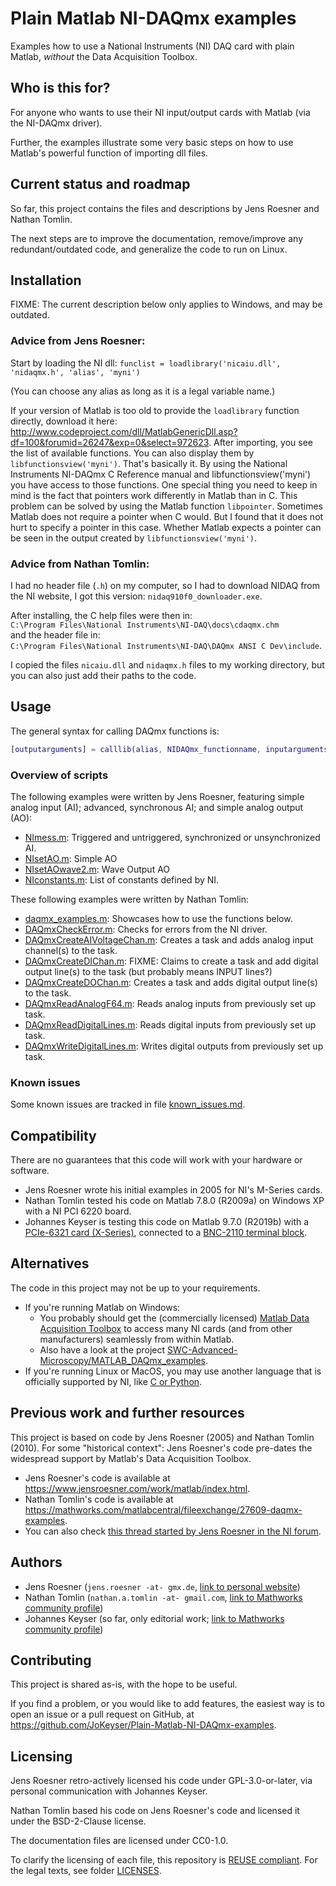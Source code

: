 <!--
SPDX-FileCopyrightText: 2005 Jens Roesner, 2023 Johannes Keyser

SPDX-License-Identifier: CC0-1.0
-->

# Plain Matlab NI-DAQmx examples

Examples how to use a National Instruments (NI) DAQ card with plain Matlab, _without_ the Data Acquisition Toolbox.

## Who is this for?

For anyone who wants to use their NI input/output cards with Matlab (via the NI-DAQmx driver).

Further, the examples illustrate some very basic steps on how to use Matlab's powerful function of importing dll files.

## Current status and roadmap

So far, this project contains the files and descriptions by Jens Roesner and Nathan Tomlin.

The next steps are to improve the documentation, remove/improve any redundant/outdated code, and generalize the code to run on Linux.

## Installation

FIXME: The current description below only applies to Windows, and may be outdated.

### Advice from Jens Roesner:

Start by loading the NI dll: `funclist = loadlibrary('nicaiu.dll', 'nidaqmx.h', 'alias', 'myni')`

(You can choose any alias as long as it is a legal variable name.)

If your version of Matlab is too old to provide the `loadlibrary` function directly, download it here: <http://www.codeproject.com/dll/MatlabGenericDll.asp?df=100&forumid=26247&exp=0&select=972623>.
After importing, you see the list of available functions.
You can also display them by `libfunctionsview('myni')`.
That's basically it.
By using the National Instruments NI-DAQmx C Reference manual and libfunctionsview(\'myni\') you have access to those functions.
One special thing you need to keep in mind is the fact that pointers work differently in Matlab than in C.
This problem can be solved by using the Matlab function `libpointer`.
Sometimes Matlab does not require a pointer when C would.
But I found that it does not hurt to specify a pointer in this case.
Whether Matlab expects a pointer can be seen in the output created by `libfunctionsview('myni')`.

### Advice from Nathan Tomlin:

I had no header file (`.h`) on my computer, so I had to download NIDAQ from the NI website, I got this version: `nidaq910f0_downloader.exe`.

After installing, the C help files were then in:  
`C:\Program Files\National Instruments\NI-DAQ\docs\cdaqmx.chm`  
and the header file in:  
`C:\Program Files\National Instruments\NI-DAQ\DAQmx ANSI C Dev\include`.

I copied the files `nicaiu.dll` and `nidaqmx.h` files to my working directory, but you can also just add their paths to the code.

## Usage

The general syntax for calling DAQmx functions is:

```matlab
[outputarguments] = calllib(alias, NIDAQmx_functionname, inputarguments)
```

### Overview of scripts

The following examples were written by Jens Roesner, featuring simple analog input (AI); advanced, synchronous AI; and simple analog output (AO):

- [NImess.m](NImess.m): Triggered and untriggered, synchronized or unsynchronized AI.
- [NIsetAO.m](NIsetAO.m): Simple AO
- [NIsetAOwave2.m](NIsetAOwave2.m): Wave Output AO
- [NIconstants.m](NIconstants.m): List of constants defined by NI.

These following examples were written by Nathan Tomlin:

- [daqmx_examples.m](daqmx_examples.m): Showcases how to use the functions below.
- [DAQmxCheckError.m](DAQmxCheckError.m): Checks for errors from the NI driver.
- [DAQmxCreateAIVoltageChan.m](DAQmxCreateAIVoltageChan.m): Creates a task and adds analog input channel(s) to the task.
- [DAQmxCreateDIChan.m](DAQmxCreateDIChan.m): FIXME: Claims to create a task and add digital output line(s) to the task (but probably means INPUT lines?)
- [DAQmxCreateDOChan.m](DAQmxCreateDOChan.m): Creates a task and adds digital output line(s) to the task.
- [DAQmxReadAnalogF64.m](DAQmxReadAnalogF64.m): Reads analog inputs from previously set up task.
- [DAQmxReadDigitalLines.m](DAQmxReadDigitalLines.m): Reads digital inputs from previously set up task.
- [DAQmxWriteDigitalLines.m](DAQmxWriteDigitalLines.m): Writes digital outputs from previously set up task.

### Known issues

Some known issues are tracked in file [known_issues.md](known_issues.md).

## Compatibility

There are no guarantees that this code will work with your hardware or software.

- Jens Roesner wrote his initial examples in 2005 for NI's M-Series cards.
- Nathan Tomlin tested his code on Matlab 7.8.0 (R2009a) on Windows XP with a NI PCI 6220 board.
- Johannes Keyser is testing this code on Matlab 9.7.0 (R2019b) with a [PCIe-6321 card (X-Series)](https://www.ni.com/en-us/support/model.pcie-6321.html), connected to a [BNC-2110 terminal block](https://www.ni.com/en-us/support/model.bnc-2110.html).

## Alternatives

The code in this project may not be up to your requirements.

- If you're running Matlab on Windows:
   - You probably should get the (commercially licensed) [Matlab Data Acquisition Toolbox](http://www.mathworks.com/products/daq/) to access many NI cards (and from other manufacturers) seamlessly from within Matlab.
   - Also have a look at the project [SWC-Advanced-Microscopy/MATLAB_DAQmx_examples](https://github.com/SWC-Advanced-Microscopy/MATLAB_DAQmx_examples).
- If you're running Linux or MacOS, you may use another language that is officially supported by NI, like [C or Python](https://github.com/ni).

## Previous work and further resources

This project is based on code by Jens Roesner (2005) and Nathan Tomlin (2010).
For some "historical context": Jens Roesner's code pre-dates the widespread support by Matlab's Data Acquisition Toolbox.

- Jens Roesner's code is available at <https://www.jensroesner.com/work/matlab/index.html>.
- Nathan Tomlin's code is available at <https://mathworks.com/matlabcentral/fileexchange/27609-daqmx-examples>.
- You can also check [this thread started by Jens Roesner in the NI forum](https://forums.ni.com/t5/Multifunction-DAQ/Use-M-Series-cards-with-DAQmx-in-Matlab/m-p/185232).

## Authors

- Jens Roesner (`jens.roesner -at- gmx.de`, [link to personal website](https://www.jensroesner.com/work/matlab/))
- Nathan Tomlin (`nathan.a.tomlin -at- gmail.com`, [link to Mathworks community profile](https://mathworks.com/matlabcentral/profile/authors/1252890))
- Johannes Keyser (so far, only editorial work; [link to Mathworks community profile](https://mathworks.com/matlabcentral/profile/authors/2267277))

## Contributing

This project is shared as-is, with the hope to be useful.

If you find a problem, or you would like to add features, the easiest way is to open an issue or a pull request on GitHub, at <https://github.com/JoKeyser/Plain-Matlab-NI-DAQmx-examples>.

## Licensing

Jens Roesner retro-actively licensed his code under GPL-3.0-or-later, via personal communication with Johannes Keyser.

Nathan Tomlin based his code on Jens Roesner's code and licensed it under the BSD-2-Clause license.

The documentation files are licensed under CC0-1.0.

To clarify the licensing of each file, this repository is [REUSE compliant](https://reuse.software/).
For the legal texts, see folder [LICENSES](LICENSES).
